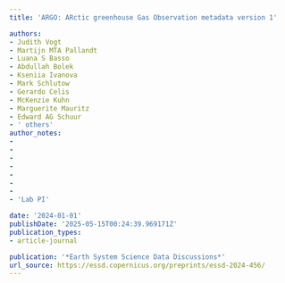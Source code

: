 ```yaml
---
title: 'ARGO: ARctic greenhouse Gas Observation metadata version 1'

authors:
- Judith Vogt
- Martijn MTA Pallandt
- Luana S Basso
- Abdullah Bolek
- Kseniia Ivanova
- Mark Schlutow
- Gerardo Celis
- McKenzie Kuhn
- Marguerite Mauritz
- Edward AG Schuur
- ' others'
author_notes:
- 
- 
- 
- 
- 
- 
- 
- 'Lab PI'

date: '2024-01-01'
publishDate: '2025-05-15T00:24:39.969171Z'
publication_types:
- article-journal

publication: '*Earth System Science Data Discussions*'
url_source: https://essd.copernicus.org/preprints/essd-2024-456/
---
```

